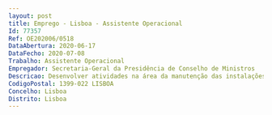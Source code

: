 ```yaml
--- 
layout: post
title: Emprego - Lisboa - Assistente Operacional
Id: 77357
Ref: OE202006/0518
DataAbertura: 2020-06-17
DataFecho: 2020-07-08
Trabalho: Assistente Operacional
Empregador: Secretaria-Geral da Presidência de Conselho de Ministros
Descricao: Desenvolver atividades na área da manutenção das instalações elétricas e dos vários equipamentos no complexo da Residência Oficial do Primeiro Ministro.Proceder a intervenções no âmbito da manutenção preventiva, sistemática ou corretiva, de acordo com as normas de segurança, saúde e ambiente e regulamentos específicos em vigor.Para além de detetar e diagnosticar anomalias, deve haver a preocupação de resolver os problemas identificados, através de um planeamento do trabalho a realizar e a definição dos processos, materiais e ferramentas para o efeito.As atividades a desenvolver traduzem se, nomeadamente, no seguinte • Montar, desmontar, conservar e reparar instalações elétricas  • Instalar, conservar e reparar circuitos e aparelhagem elétrica  • Instalar máquinas, aparelhos e equipamentos elétricos sonoros, caloríficos, luminosos ou de força motriz  • Determinar a posição e instalar órgãos elétricos, tais como, quadros de distribuição, caixas de fusíveis e derivação, contadores, interruptores e tomadas  • Executar e isolar as ligações de modo a obter os circuitos elétricos pretendidos  • Localizar e determinar deficiências de funcionamento de instalações, podendo usar aparelhos de deteção e medida • Acompanhar as ações externas de assistência técnica e de manutenção designadamente  • Realizar outras atividades, não especificadas anteriormente, de igual complexidade funcional, que sejam necessárias à prossecução dos objetivos e bom funcionamento do serviço e dos vários espaços que integram a Residência Oficial do Primeiro Ministro.
CodigoPostal: 1399-022 LISBOA
Concelho: Lisboa
Distrito: Lisboa
--- 
```


